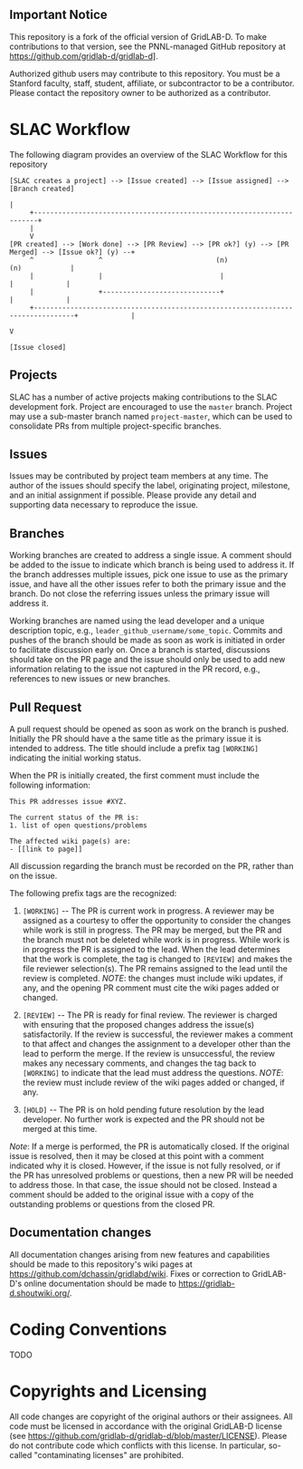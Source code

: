 ## Important Notice

This repository is a fork of the official version of GridLAB-D.  To make contributions to that version, see the PNNL-managed GitHub repository at https://github.com/gridlab-d/gridlab-d].

Authorized github users may contribute to this repository. You must be a Stanford faculty, staff, student, affiliate, or subcontractor to be a contributor.  Please contact the repository owner to be authorized as a contributor.

# SLAC Workflow
The following diagram provides an overview of the SLAC Workflow for this repository
~~~
[SLAC creates a project] --> [Issue created] --> [Issue assigned] --> [Branch created] 
                                                                             |
     +-----------------------------------------------------------------------+
     |
     V
[PR created] --> [Work done] --> [PR Review] --> [PR ok?] (y) --> [PR Merged] --> [Issue ok?] (y) --+
     ^                ^                            (n)                               (n)            |
     |                |                             |                                 |             |
     |                +-----------------------------+                                 |             |
     +--------------------------------------------------------------------------------+             |
                                                                                                    V
                                                                                             [Issue closed]
~~~

## Projects

SLAC has a number of active projects making contributions to the SLAC development fork.  Project are encouraged to use the `master` branch. Project may use a sub-master branch named `project-master`, which can be used to consolidate PRs from multiple project-specific branches.

## Issues

Issues may be contributed by project team members at any time.  The author of the issues should specify the label, originating project, milestone, and an initial assignment if possible. Please provide any detail and supporting data necessary to reproduce the issue.

## Branches

Working branches are created to address a single issue.  A comment should be added to the issue to indicate which branch is being used to address it.  If the branch addresses multiple issues, pick one issue to use as the primary issue, and have all the other issues refer to both the primary issue and the branch. Do not close the referring issues unless the primary issue will address it.

Working branches are named using the lead developer and a unique description topic, e.g., `leader_github_username/some_topic`. Commits and pushes of the branch should be made as soon as work is initiated in order to facilitate discussion early on. Once a branch is started, discussions should take on the PR page and the issue should only be used to add new information relating to the issue not captured in the PR record, e.g., references to new issues or new branches.

## Pull Request

A pull request should be opened as soon as work on the branch is pushed.  Initially the PR should have a the same title as the primary issue it is intended to address. The title should include a prefix tag `[WORKING]` indicating the initial working status.  

When the PR is initially created, the first comment must include the following information:
~~~
This PR addresses issue #XYZ.

The current status of the PR is:
1. list of open questions/problems

The affected wiki page(s) are:
- [[link to page]]
~~~
All discussion regarding the branch must be recorded on the PR, rather than on the issue.  

The following prefix tags are the recognized:

1. `[WORKING]` -- The PR is current work in progress.  A reviewer may be assigned as a courtesy to offer the opportunity to consider the changes while work is still in progress. The PR may be merged, but the PR and the branch must not be deleted while work is in progress. While work is in progress the PR is assigned to the lead.  When the lead determines that the work is complete, the tag is changed to `[REVIEW]` and makes the file reviewer selection(s).  The PR remains assigned to the lead until the review is completed. _NOTE_: the changes must include wiki updates, if any, and the opening PR comment must cite the wiki pages added or changed.

1. `[REVIEW]` -- The PR is ready for final review.  The reviewer is charged with ensuring that the proposed changes address the issue(s) satisfactorily.  If the review is successful, the reviewer makes a comment to that affect and changes the assignment to a developer other than the lead to perform the merge.  If the review is unsuccessful, the review makes any necessary comments, and changes the tag back to `[WORKING]` to indicate that the lead must address the questions. _NOTE_: the review must include review of the wiki pages added or changed, if any.

1. `[HOLD]` -- The PR is on hold pending future resolution by the lead developer.  No further work is expected and the PR should not be merged at this time.

_Note_: If a merge is performed, the PR is automatically closed.  If the original issue is resolved, then it may be closed at this point with a comment indicated why it is closed.  However, if the issue is not fully resolved, or if the PR has unresolved problems or questions, then a new PR will be needed to address those.  In that case, the issue should not be closed.  Instead a comment should be added to the original issue with a copy of the outstanding problems or questions from the closed PR.

## Documentation changes

All documentation changes arising from new features and capabilities should be made to this repository's wiki pages at https://github.com/dchassin/gridlabd/wiki. Fixes or correction to GridLAB-D's online documentation should be made to https://gridlab-d.shoutwiki.org/.

# Coding Conventions

TODO

# Copyrights and Licensing

All code changes are copyright of the original authors or their assignees.  All code must be licensed in accordance with the original GridLAB-D license (see https://github.com/gridlab-d/gridlab-d/blob/master/LICENSE).  Please do not contribute code which conflicts with this license. In particular, so-called "contaminating licenses" are prohibited.
